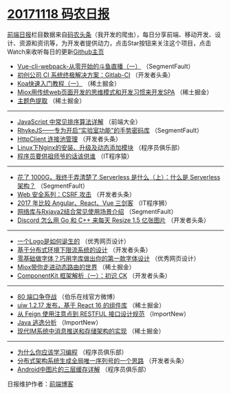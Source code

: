 # [20171118 码农日报](https://toutiao.qdkfweb.cn/date/2017/11/18)

[前端日报](https://qdkfweb.cn/c/news)栏目数据来自[码农头条](https://toutiao.qdkfweb.cn/)（我开发的爬虫），每日分享前端、移动开发、设计、资源和资讯等，为开发者提供动力，点击Star按钮来关注这个项目，点击Watch来收听每日的更新[Github主页](https://github.com/kujian/frontendDaily)
* [Vue-cli-webpack-从零开始的斗鱼直播（一）](https://toutiao.qdkfweb.cn/56803.html) （SegmentFault）
* [初创公司 CI 系统终极解决方案：Gitlab-CI](https://toutiao.qdkfweb.cn/56822.html) （开发者头条）
* [Koa快速入门教程（一）](https://toutiao.qdkfweb.cn/56806.html) （稀土掘金）
* [Miox用传统web页面开发的思维模式和开发习惯来开发SPA](https://toutiao.qdkfweb.cn/56809.html) （稀土掘金）
* [主题色提取](https://toutiao.qdkfweb.cn/56810.html) （稀土掘金）

***
* [JavaScript 中常见排序算法详解](https://toutiao.qdkfweb.cn/56837.html) （前端大全）
* [RhykeJS——专为开启“实验室功能”的手势密码库](https://toutiao.qdkfweb.cn/56802.html) （SegmentFault）
* [HttpClient 连接池管理](https://toutiao.qdkfweb.cn/56821.html) （开发者头条）
* [Linux下Nginx的安装、升级及动态添加模块](https://toutiao.qdkfweb.cn/56840.html) （程序员俱乐部）
* [程序员要供祖师爷的话该供谁](https://toutiao.qdkfweb.cn/56841.html) （IT程序猿）

***
* [花了 1000G，我终于弄清楚了 Serverless 是什么（上）：什么是 Serverless 架构？](https://toutiao.qdkfweb.cn/56804.html) （SegmentFault）
* [Web 安全系列：CSRF 攻击](https://toutiao.qdkfweb.cn/56823.html) （开发者头条）
* [2017 年比较 Angular、React、Vue 三剑客](https://toutiao.qdkfweb.cn/56842.html) （IT程序狮）
* [网络库与Rxjava2结合常见使用场景介绍](https://toutiao.qdkfweb.cn/56805.html) （SegmentFault）
* [Discord 怎么用 Go 和 C++ 来每天 Resize 1.5 亿张图片](https://toutiao.qdkfweb.cn/56824.html) （开发者头条）

***
* [一个Logo是如何诞生的](https://toutiao.qdkfweb.cn/56843.html) （优秀网页设计）
* [基于分布式环境下限流系统的设计](https://toutiao.qdkfweb.cn/56825.html) （开发者头条）
* [零基础做字体？巧用字库做出你的第一款字体设计](https://toutiao.qdkfweb.cn/56844.html) （优秀网页设计）
* [Miox带你走进动态路由的世界](https://toutiao.qdkfweb.cn/56807.html) （稀土掘金）
* [ComponentKit 框架解析（一）：初识 CK](https://toutiao.qdkfweb.cn/56826.html) （开发者头条）

***
* [80 端口争夺战](https://toutiao.qdkfweb.cn/56845.html) （伯乐在线官方微博）
* [uiw 1.2.17 发布，基于 React 16 的组件库](https://toutiao.qdkfweb.cn/56808.html) （稀土掘金）
* [从 Feign 使用注意点到 RESTFUL 接口设计规范](https://toutiao.qdkfweb.cn/56835.html) （ImportNew）
* [Java 逃逸分析](https://toutiao.qdkfweb.cn/56836.html) （ImportNew）
* [现代IM系统中消息推送和存储架构的实现](https://toutiao.qdkfweb.cn/56811.html) （稀土掘金）

***
* [为什么你应该学习编程](https://toutiao.qdkfweb.cn/56838.html) （程序员俱乐部）
* [分布式架构系统生成全局唯一序列号的一个思路](https://toutiao.qdkfweb.cn/56820.html) （开发者头条）
* [Android中图片的三层缓存详解](https://toutiao.qdkfweb.cn/56839.html) （程序员俱乐部）

日报维护作者：[前端博客](https://qdkfweb.cn/) 